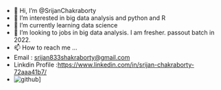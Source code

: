- 👋 Hi, I’m @SrijanChakraborty
- 👀 I’m interested in big data analysis and python and R
- 🌱 I’m currently learning data science
- 💞️ I’m looking to jobs in big data analysis. I am fresher. passout batch in 2022.
- 📫 How to reach me ...
- Email : srijan833shakraborty@gmail.com
- Linkdin Profile :https://www.linkedin.com/in/srijan-chakraborty-72aaa41b7/
- ![github](https://img.shields.io/badge/GitHub-000000?style=for-the-badge&logo=GitHub&logoColor=white)]


<!---
SrijanChakraborty/SrijanChakraborty is a ✨ special ✨ repository because its `README.md` (this file) appears on your GitHub profile.
You can click the Preview link to take a look at your changes.
--->
